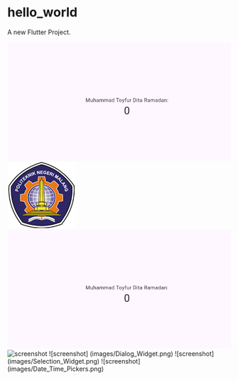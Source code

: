 # hello_world
 
 A new Flutter Project.

![screenshot hello_world](images/01.png)
![Logo Polinema](assets/logo_polinema.jpg)
![Nama Lengkap ](images/01.png)
![screenshot](images/Scaffold_Widget)
![screenshot] (images/Dialog_Widget.png)
![screenshot] (images/Selection_Widget.png)
![screenshot] (images/Date_Time_Pickers.png) 